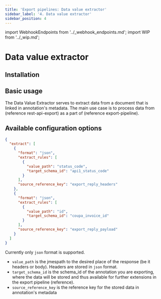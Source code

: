 ```yaml
---
title: 'Export pipelines: Data value extractor'
sidebar_label: '4. Data value extractor'
sidebar_position: 4
---
```


import WebhookEndpoints from '../\_webhook_endpoints.md';
import WIP from '../\_wip.md';

# Data value extractor

## Installation

<WIP />

<WebhookEndpoints
  eu1="https://elis.data-value-extractor.rossum-ext.app/"
  eu2="https://shared-eu2.data-value-extractor.rossum-ext.app/"
  us="https://us.data-value-extractor.rossum-ext.app/"
  jp="https://shared-jp.data-value-extractor.rossum-ext.app/"
/>

## Basic usage

The Data Value Extractor serves to extract data from a document that is linked in annotation's metadata. The main use case is to process data from (reference rest-api-export) as a part of (reference export-pipeline).

## Available configuration options

```json
{
  "extract": [
    {
      "format": "json",
      "extract_rules": [
        {
          "value_path": "status_code",
          "target_schema_id": "api1_status_code"
        }
      ],
      "source_reference_key": "export_reply_headers"
    },
    {
      "format": "json",
      "extract_rules": [
        {
          "value_path": "id",
          "target_schema_id": "coupa_invoice_id"
        }
      ],
      "source_reference_key": "export_reply_payload"
    }
  ]
}
```

Currently only `json` format is supported.

- `value_path` is the jmespath to the desired place of the response (be it headers or body). Headers are stored in `json` format.
- `target_schema_id` is the schema_id of the annotation you are exporting, where the data will be stored and thus available for further extensions in the export pipeline (reference).
- `source_reference_key` is the reference key for the stored data in annotation's metadata
